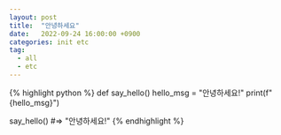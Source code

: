 ```yaml
---
layout: post
title:  "안녕하세요"
date:   2022-09-24 16:00:00 +0900
categories: init etc
tag:  
  - all
  - etc
---
```


{% highlight python %}
def say_hello()
  hello_msg = "안녕하세요!"
  print(f"{hello_msg}")

say_hello()
#=> "안녕하세요!"
{% endhighlight %}
